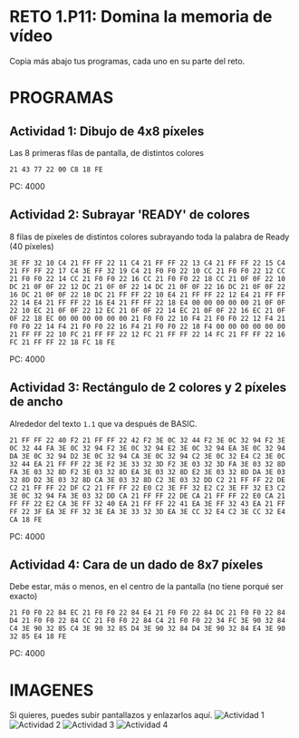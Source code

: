 # RETO 1.P11: Domina la memoria de vídeo
Copia más abajo tus programas, cada uno en su parte del reto.

# PROGRAMAS

## Actividad 1: Dibujo de 4x8 píxeles
Las 8 primeras fílas de pantalla, de distintos colores
```
21 43 77 22 00 C8 18 FE
```
PC: 4000

## Actividad 2: Subrayar 'READY' de colores
8 filas de píxeles de distintos colores subrayando toda la palabra de Ready (40 píxeles)
```
3E FF 32 10 C4 21 FF FF 22 11 C4 21 FF FF 22 13 C4 21 FF FF 22 15 C4 21 FF FF 22 17 C4 3E FF 32 19 C4 21 F0 F0 22 10 CC 21 F0 F0 22 12 CC 21 F0 F0 22 14 CC 21 F0 F0 22 16 CC 21 F0 F0 22 18 CC 21 0F 0F 22 10 DC 21 0F 0F 22 12 DC 21 0F 0F 22 14 DC 21 0F 0F 22 16 DC 21 0F 0F 22 16 DC 21 0F 0F 22 18 DC 21 FF FF 22 10 E4 21 FF FF 22 12 E4 21 FF FF 22 14 E4 21 FF FF 22 16 E4 21 FF FF 22 18 E4 00 00 00 00 00 21 0F 0F 22 10 EC 21 0F 0F 22 12 EC 21 0F 0F 22 14 EC 21 0F 0F 22 16 EC 21 0F 0F 22 18 EC 00 00 00 00 00 00 21 F0 F0 22 10 F4 21 F0 F0 22 12 F4 21 F0 F0 22 14 F4 21 F0 F0 22 16 F4 21 F0 F0 22 18 F4 00 00 00 00 00 00 21 FF FF 22 10 FC 21 FF FF 22 12 FC 21 FF FF 22 14 FC 21 FF FF 22 16 FC 21 FF FF 22 18 FC 18 FE
```
PC: 4000

## Actividad 3: Rectángulo de 2 colores y 2 píxeles de ancho
Alrededor del texto `1.1` que va después de BASIC.
```
21 FF FF 22 40 F2 21 FF FF 22 42 F2 3E 0C 32 44 F2 3E 0C 32 94 F2 3E 0C 32 44 FA 3E 0C 32 94 F2 3E 0C 32 94 E2 3E 0C 32 94 EA 3E 0C 32 94 DA 3E 0C 32 94 D2 3E 0C 32 94 CA 3E 0C 32 94 C2 3E 0C 32 E4 C2 3E 0C 32 44 EA 21 FF FF 22 3E F2 3E 33 32 3D F2 3E 03 32 3D FA 3E 03 32 8D FA 3E 03 32 8D F2 3E 03 32 8D EA 3E 03 32 8D E2 3E 03 32 8D DA 3E 03 32 8D D2 3E 03 32 8D CA 3E 03 32 8D C2 3E 03 32 DD C2 21 FF FF 22 DE C2 21 FF FF 22 DF C2 21 FF FF 22 E0 C2 3E FF 32 E2 C2 3E FF 32 E3 C2 3E 0C 32 94 FA 3E 03 32 DD CA 21 FF FF 22 DE CA 21 FF FF 22 E0 CA 21 FF FF 22 E2 CA 3E FF 32 40 EA 21 FF FF 22 41 EA 3E FF 32 43 EA 21 FF FF 22 3F EA 3E FF 32 3E EA 3E 33 32 3D EA 3E CC 32 E4 C2 3E CC 32 E4 CA 18 FE
```
PC: 4000

## Actividad 4: Cara de un dado de 8x7 píxeles
Debe estar, más o menos, en el centro de la pantalla (no tiene porqué ser exacto)
```
21 F0 F0 22 84 EC 21 F0 F0 22 84 E4 21 F0 F0 22 84 DC 21 F0 F0 22 84 D4 21 F0 F0 22 84 CC 21 F0 F0 22 84 C4 21 F0 F0 22 34 FC 3E 90 32 84 C4 3E 90 32 85 C4 3E 90 32 85 D4 3E 90 32 84 D4 3E 90 32 84 E4 3E 90 32 85 E4 18 FE
```
PC: 4000

# IMAGENES
Si quieres, puedes subir pantallazos y enlazarlos aquí.
![Actividad 1](/tuimagen1.png)
![Actividad 2](/SubrayadoReady.png)
![Actividad 3](/tuimagen3.png)
![Actividad 4](/tuimagen4.png)


